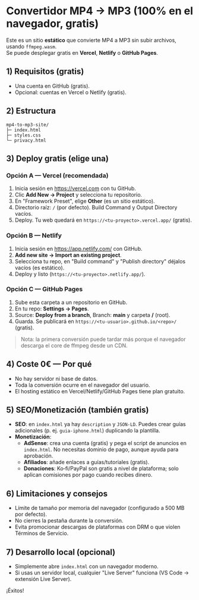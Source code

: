 # Convertidor MP4 → MP3 (100% en el navegador, gratis)

Este es un sitio **estático** que convierte MP4 a MP3 sin subir archivos, usando `ffmpeg.wasm`.  
Se puede desplegar gratis en **Vercel**, **Netlify** o **GitHub Pages**.

## 1) Requisitos (gratis)
- Una cuenta en GitHub (gratis).
- Opcional: cuentas en Vercel o Netlify (gratis).

## 2) Estructura
```
mp4-to-mp3-site/
├─ index.html
├─ styles.css
└─ privacy.html
```

## 3) Deploy gratis (elige una)

### Opción A — Vercel (recomendada)
1. Inicia sesión en https://vercel.com con tu GitHub.
2. Clic **Add New → Project** y selecciona tu repositorio.
3. En "Framework Preset", elige **Other** (es un sitio estático).
4. Directorio raíz: `/` (por defecto). Build Command y Output Directory vacíos.
5. Deploy. Tu web quedará en `https://<tu-proyecto>.vercel.app/` (gratis).

### Opción B — Netlify
1. Inicia sesión en https://app.netlify.com/ con GitHub.
2. **Add new site → Import an existing project**.
3. Selecciona tu repo, en "Build command" y "Publish directory" déjalos vacíos (es estático).
4. Deploy y listo (`https://<tu-proyecto>.netlify.app/`).

### Opción C — GitHub Pages
1. Sube esta carpeta a un repositorio en GitHub.
2. En tu repo: **Settings → Pages**.
3. Source: **Deploy from a branch**, Branch: **main** y carpeta **/** (root).
4. Guarda. Se publicará en `https://<tu-usuario>.github.io/<repo>/` (gratis).

> Nota: la primera conversión puede tardar más porque el navegador descarga el core de ffmpeg desde un CDN.

## 4) Coste 0€ — Por qué
- No hay servidor ni base de datos.
- Toda la conversión ocurre en el navegador del usuario.
- El hosting estático en Vercel/Netlify/GitHub Pages tiene plan gratuito.

## 5) SEO/Monetización (también gratis)
- **SEO**: en `index.html` ya hay `description` y `JSON-LD`. Puedes crear guías adicionales (p. ej. `guia-iphone.html`) duplicando la plantilla.
- **Monetización**:
  - **AdSense**: crea una cuenta (gratis) y pega el script de anuncios en `index.html`. No necesitas dominio de pago, aunque ayuda para aprobación.
  - **Afiliados**: añade enlaces a guías/tutoriales (gratis).
  - **Donaciones**: Ko‑fi/PayPal son gratis a nivel de plataforma; solo aplican comisiones por pago cuando recibes dinero.

## 6) Limitaciones y consejos
- Límite de tamaño por memoria del navegador (configurado a 500 MB por defecto).
- No cierres la pestaña durante la conversión.
- Evita promocionar descargas de plataformas con DRM o que violen Términos de Servicio.

## 7) Desarrollo local (opcional)
- Simplemente abre `index.html` con un navegador moderno.
- Si usas un servidor local, cualquier "Live Server" funciona (VS Code → extensión Live Server).

¡Éxitos!
